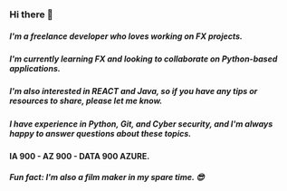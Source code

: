 ### Hi there 👋
##### I'm a **freelance developer** who loves working on **FX projects**. 
##### I'm currently learning **FX** and looking to collaborate on **Python-based applications**.
##### I'm also interested in **REACT** and **Java**, so if you have any tips or resources to share, please let me know. 
##### I have experience in **Python**, **Git**, and **Cyber security**, and I'm always happy to answer questions about these topics.
#### IA 900 - AZ 900 - DATA 900 AZURE.
##### Fun fact: I'm also a **film maker** in my spare time. 😎







